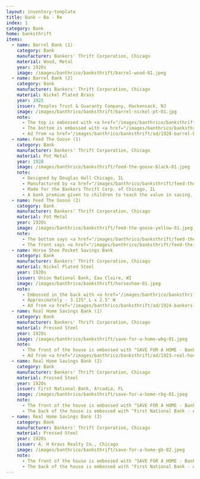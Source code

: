 ```yaml
---
layout: inventory-template
title: Bank ~ Ba - Re
index: 1
category: Bank
home: banksthrift
items:
  - name: Barrel Bank (1)
    category: Bank
    manufacturer: Bankers' Thrift Corporation, Chicago
    material: Wood, Metal
    year: 1920s
    image: /images/banthrico/banksthrift/barrel-wood-01.jpeg
  - name: Barrel Bank (2)
    category: Bank
    manufacturer: Bankers' Thrift Corporation, Chicago
    material: Nickel Plated Brass
    year: 1925
    issuer: Peoples Trust & Guaranty Company, Hackensack, NJ
    image: /images/banthrico/banksthrift/barrel-nickel-pt-01.jpg
    note: 
      - The top is embossed with <a href="/images/banthrico/banksthrift/barrel-nickel-pt-02.jpg" data-lightbox="top">"PEOPLES TRUST & GUARANTY COMPANY OF HACKENSACK N. J. A BEACON OF PROGRESS"</a>
      - The bottom is embossed with <a href="/images/banthrico/banksthrift/barrel-nickel-pt-03.jpg" data-lightbox="top">"SAVE YOUR COINS and have BARRELS OF MONEY, BANKERS' THRIFT CORP. CHICAGO"</a>
      - Ad from <a href="/images/banthrico/banksthrift/ad/1928-barrel-bank-bankers-thrift.png" data-lightbox="1925-ad">1928</a>
  - name: Feed The Goose (1)
    category: Bank
    manufacturer: Bankers' Thrift Corporation, Chicago
    material: Pot Metal
    year: 1928
    image: /images/banthrico/banksthrift/feed-the-goose-black-01.jpeg
    note: 
      - Designed by Douglas Hall Chicago, IL
      - Manufactured by <a href="/images/banthrico/banksthrift/feed-the-goose-black-05.jpeg" data-lightbox="feed-goose-05">Grannis & Tolton, Inc., Detroit</a>
      - Made for the Bankers Thrift Corp. of Chicago, IL
      - A bank premium given to children to teach the value in saving.
  - name: Feed The Goose (2)
    category: Bank
    manufacturer: Bankers' Thrift Corporation, Chicago
    material: Pot Metal
    year: 1920s
    image: /images/banthrico/banksthrift/feed-the-goose-yellow-01.jpeg
    note: 
      - The bottom says <a href="/images/banthrico/banksthrift/feed-the-goose-yellow-04.jpeg" data-lightbox="Feed-The-Goose-(2)">Bankers Thrift Corp. Chicago</a>
      - The front says <a href="/images/banthrico/banksthrift/feed-the-goose-yellow-02.jpeg" data-lightbox="Feed-The-Goose-(2)">"Feed the Goose and You Can Truly Have A Golden Egg"</a>
  - name: Horse Shoe Pocket Savings Bank
    category: Bank
    manufacturer: Bankers' Thrift Corporation, Chicago
    material: Nickel Plated Steel
    year: 1920s
    issuer: Union National Bank, Eau Claire, WI
    image: /images/banthrico/banksthrift/horseshoe-01.jpeg
    note: 
      - Embossed in the back with <a href="/images/banthrico/banksthrift/horseshoe-02.jpeg" data-lightbox="luck-follows">"Luck Follows Anyone Who Saves"</a>
      - Approximately - 3.125" L x 2.5" W
      - Ad from <a href="/images/banthrico/banksthrift/ad/1924-bankers-thrift-horse-shoe-ad.png" data-lightbox="1924-ad">1924</a>
  - name: Real Home Savings Bank (1)
    category: Bank
    manufacturer: Bankers' Thrift Corporation, Chicago
    material: Pressed Steel
    year: 1920s
    image: /images/banthrico/banksthrift/save-for-a-home-wbg-01.jpeg
    note: 
      - The front of the house is embossed with "SAVE FOR A HOME - Bankers Thrift Corp., Chicago"
      - Ad from <a href="/images/banthrico/banksthrift/ad/1923-real-house-savings-bank-bankers-thrift.png" data-lightbox="1923-ad">1923</a>
  - name: Real Home Savings Bank (2)
    category: Bank
    manufacturer: Bankers' Thrift Corporation, Chicago
    material: Pressed Steel
    year: 1920s
    issuer: First National Bank, Arcadia, FL
    image: /images/banthrico/banksthrift/save-for-a-home-rbg-01.jpeg
    note: 
      - The front of the house is embossed with "SAVE FOR A HOME - Bankers Thrift Corp., Chicago"
      - The back of the house is embossed with "First National Bank - ARCADIA, FlORIDA"
  - name: Real Home Savings Bank (3)
    category: Bank
    manufacturer: Bankers' Thrift Corporation, Chicago
    material: Pressed Steel
    year: 1920s
    issuer: A. H Kraus Realty Co., Chicago
    image: /images/banthrico/banksthrift/save-for-a-home-gb-02.jpeg
    note: 
      - The front of the house is embossed with "SAVE FOR A HOME - Bankers Thrift Corp., Chicago"
      - The back of the house is embossed with "First National Bank - ARCADIA, FlORIDA"
---
```

